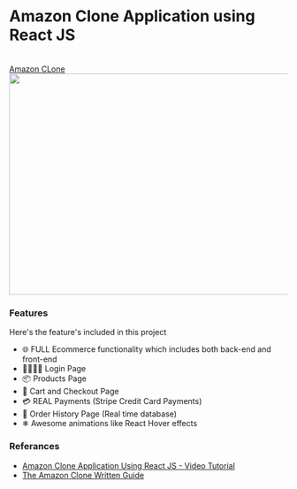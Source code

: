 # Amazon Clone Application using React JS

<br/>
<a align="center" href="https://clone-fcc92.web.app/" target="_blank"> Amazon CLone </a>

<img src="https://camo.githubusercontent.com/1284941bfa255ed0105d5a77149267ee3e34809028f7d7130febedb3290507c9/68747470733a2f2f692e696d6775722e636f6d2f457472524f63322e706e67" width="700" height="400">

### Features

Here's the feature's included in this project

- 🌐 FULL Ecommerce functionality which includes both back-end and front-end
- 👨‍👩‍👧‍👦 Login Page
- 📦 Products Page
- 🛒 Cart and Checkout Page
- 💳 REAL Payments (Stripe Credit Card Payments)
- 📝 Order History Page (Real time database)
- ❄ Awesome animations like React Hover effects

### Referances

- [Amazon Clone Application Using React JS - Video Tutorial](https://www.youtube.com/watch?v=RDV3Z1KCBvo&t=6005s)
- [The Amazon Clone Written Guide](https://medium.com/cleverprogrammer/amazon-clone-using-react-the-ultimate-guide-fba2b36f3458)
